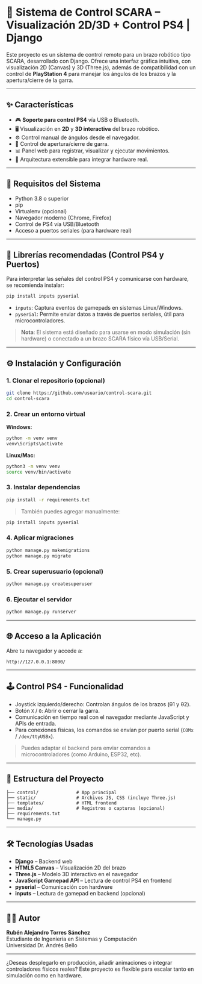 # 🤖 Sistema de Control SCARA – Visualización 2D/3D + Control PS4 | Django

Este proyecto es un sistema de control remoto para un brazo robótico tipo SCARA, desarrollado con Django. Ofrece una interfaz gráfica intuitiva, con visualización 2D (Canvas) y 3D (Three.js), además de compatibilidad con un control de **PlayStation 4** para manejar los ángulos de los brazos y la apertura/cierre de la garra.

---

## ✨ Características

- 🎮 **Soporte para control PS4** vía USB o Bluetooth.
- 🖥️ Visualización en **2D** y **3D interactiva** del brazo robótico.
- ⚙️ Control manual de ángulos desde el navegador.
- 🦾 Control de apertura/cierre de garra.
- 📊 Panel web para registrar, visualizar y ejecutar movimientos.
- 🧠 Arquitectura extensible para integrar hardware real.

---

## 🧰 Requisitos del Sistema

- Python 3.8 o superior  
- pip  
- Virtualenv (opcional)  
- Navegador moderno (Chrome, Firefox)  
- Control de PS4 vía USB/Bluetooth  
- Acceso a puertos seriales (para hardware real)

---

## 🔌 Librerías recomendadas (Control PS4 y Puertos)

Para interpretar las señales del control PS4 y comunicarse con hardware, se recomienda instalar:

```bash
pip install inputs pyserial
```

- `inputs`: Captura eventos de gamepads en sistemas Linux/Windows.
- `pyserial`: Permite enviar datos a través de puertos seriales, útil para microcontroladores.

> **Nota**: El sistema está diseñado para usarse en modo simulación (sin hardware) o conectado a un brazo SCARA físico vía USB/Serial.

---

## ⚙️ Instalación y Configuración

### 1. Clonar el repositorio (opcional)
```bash
git clone https://github.com/usuario/control-scara.git
cd control-scara
```

### 2. Crear un entorno virtual

**Windows:**
```bash
python -m venv venv
venv\Scripts\activate
```

**Linux/Mac:**
```bash
python3 -m venv venv
source venv/bin/activate
```

### 3. Instalar dependencias

```bash
pip install -r requirements.txt
```

> También puedes agregar manualmente:
```bash
pip install inputs pyserial
```

### 4. Aplicar migraciones

```bash
python manage.py makemigrations
python manage.py migrate
```

### 5. Crear superusuario (opcional)

```bash
python manage.py createsuperuser
```

### 6. Ejecutar el servidor

```bash
python manage.py runserver
```

---

## 🌐 Acceso a la Aplicación

Abre tu navegador y accede a:

```
http://127.0.0.1:8000/
```

---

## 🕹️ Control PS4 - Funcionalidad

- Joystick izquierdo/derecho: Controlan ángulos de los brazos (θ1 y θ2).
- Botón `X` / `O`: Abrir o cerrar la garra.
- Comunicación en tiempo real con el navegador mediante JavaScript y APIs de entrada.
- Para conexiones físicas, los comandos se envían por puerto serial (`COMx` / `/dev/ttyUSBx`).

> Puedes adaptar el backend para enviar comandos a microcontroladores (como Arduino, ESP32, etc).

---

## 🧠 Estructura del Proyecto

```
├── control/              # App principal
├── static/               # Archivos JS, CSS (incluye Three.js)
├── templates/            # HTML frontend
├── media/                # Registros o capturas (opcional)
├── requirements.txt
└── manage.py
```

---

## 🛠️ Tecnologías Usadas

- **Django** – Backend web
- **HTML5 Canvas** – Visualización 2D del brazo
- **Three.js** – Modelo 3D interactivo en el navegador
- **JavaScript Gamepad API** – Lectura de control PS4 en frontend
- **pyserial** – Comunicación con hardware
- **inputs** – Lectura de gamepad en backend (opcional)

---



## 👨‍💻 Autor

**Rubén Alejandro Torres Sánchez**  
Estudiante de Ingeniería en Sistemas y Computación  
Universidad Dr. Andrés Bello

---

¿Deseas desplegarlo en producción, añadir animaciones o integrar controladores físicos reales? Este proyecto es flexible para escalar tanto en simulación como en hardware.


